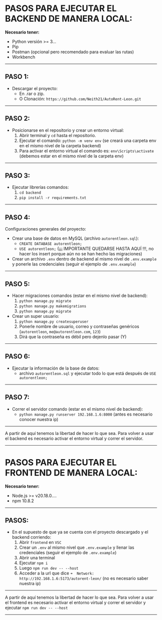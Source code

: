 # PASOS PARA EJECUTAR EL BACKEND DE MANERA LOCAL:

**Necesario tener:**

- Python versión >= 3...
- Pip
- Postman (opcional pero recomendado para evaluar las rutas)
- Workbench

---

## PASO 1:

- Descargar el proyecto:
  - En .rar o zip.
  - O Clonación: `https://github.com/Neith21/AutoRent-Leon.git`

---

## PASO 2:

- Posicionarse en el repositorio y crear un entorno virtual:
  1. Abrir terminal y `cd` hasta el repositorio.
  2. Ejecutar el comando: `python -m venv env` (se creará una carpeta env en el mismo nivel de la carpeta backend)
  3. Para activar el entorno virtual el comando es: `env\Scripts\activate` (debemos estar en el mismo nivel de la carpeta env)

---

## PASO 3:

- Ejecutar librerías comandos:
  1. `cd backend`
  2. `pip install -r requirements.txt`

---

## PASO 4:

Configuraciones generales del proyecto:

- Crear una base de datos en MySQL (archivo `autorentleon.sql`):
  - `CREATE DATABASE autorentleon;`
  - `USE autorentleon;` (¡¡¡ IMPORTANTE QUEDARSE HASTA AQUÍ !!!, no hacer los insert porque aún no se han hecho las migraciones)
- Crear un archivo `.env` dentro de backend al mismo nivel de `.env.example` y ponerle las credenciales (seguir el ejemplo de `.env.example`)

---

## PASO 5:

- Hacer migraciones comandos (estar en el mismo nivel de backend):
  1. `python manage.py migrate`
  2. `python manage.py makemigrations`
  3. `python manage.py migrate`
- Crear un super usuario:
  1. `python manage.py createsuperuser`
  2. Ponerle nombre de usuario, correo y contraseñas genéricos (`autorentleon`, `me@autorentleon.com`, `123`)
  3. Dirá que la contraseña es débil pero dejenlo pasar (Y)

---

## PASO 6:

- Ejecutar la información de la base de datos:
  - archivo `autorentleon.sql` y ejecutar todo lo que está después de `USE autorentleon;`

---

## PASO 7:

- Correr el servidor comando (estar en el mismo nivel de backend):
  - `python manage.py runserver 192.168.1.6:8000` (antes es necesario conocer nuestra ip)

---

A partir de aquí tenemos la libertad de hacer lo que sea.
Para volver a usar el backend es necesario activar el entorno virtual y correr el servidor.

---

# PASOS PARA EJECUTAR EL FRONTEND DE MANERA LOCAL:

**Necesario tener:**

- Node.js >= v20.18.0....
- npm 10.8.2

---

## PASOS:

- En el supuesto de que ya se cuenta con el proyecto descargado y el backend corriendo:
  1. Abrir `frontend` en `VSC`
  2. Crear un `.env` al mismo nivel que `.env.example` y llenar las credenciales (seguir el ejemplo de `.env.example`)
  3. Abrir una terminal
  4. Ejecutar `npm i`
  5. Luego `npm run dev -- --host`
  6. Acceder a la url que dice `➜  Network: http://192.168.1.6:5173/autorent-leon/` (no es necesario saber nuestra ip)

---

A partir de aquí tenemos la libertad de hacer lo que sea.
Para volver a usar el frontend es necesario activar el entorno virtual y correr el servidor y ejecutar `npm run dev -- --host`

---

